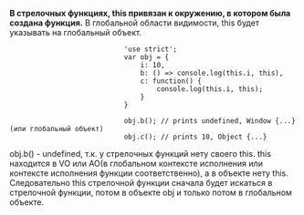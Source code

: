 **В стрелочных функциях, this привязан к окружению, в котором была создана функция.** В глобальной области видимости, this будет указывать на глобальный объект.

                                'use strict';
                                var obj = {
                                    i: 10,
                                    b: () => console.log(this.i, this),
                                    c: function() {
                                        console.log(this.i, this);
                                    }
                                }

                                obj.b(); // prints undefined, Window {...} (или глобальный объект)
                                obj.c(); // prints 10, Object {...}  

obj.b() - undefined, т.к. у стрелочных функций нету своего this. this находится в VO или AO(в глобальном контексте исполнения или контексте исполнения функции соответственно), а в объекте нету this. Следовательно this стрелочной функции сначала будет искаться в стрелочной функции, потом в объекте obj и только потом в глобальном объекте.